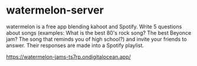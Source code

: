 # watermelon-server

watermelon is a free app blending kahoot and Spotify. Write 5 questions about songs (examples: What is the best 80's rock song? The best Beyonce jam? The song that reminds you of high school?) and invite your friends to answer. Their responses are made into a Spotify playlist.

https://watermelon-jams-ts7rp.ondigitalocean.app/
